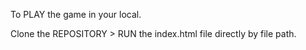 To PLAY the game in your local.

Clone the REPOSITORY > RUN the index.html file directly by file path.
